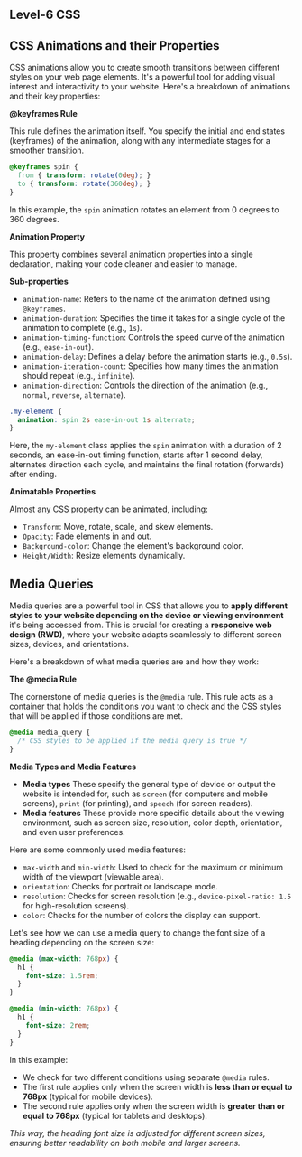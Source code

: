 ## Level-6 CSS
## CSS Animations and their Properties

CSS animations allow you to create smooth transitions between different styles on your web page elements. It's a powerful tool for adding visual interest and interactivity to your website. Here's a breakdown of animations and their key properties:

**@keyframes Rule**

This rule defines the animation itself. You specify the initial and end states (keyframes) of the animation, along with any intermediate stages for a smoother transition.


```css
@keyframes spin {
  from { transform: rotate(0deg); }
  to { transform: rotate(360deg); }
}
```

In this example, the `spin` animation rotates an element from 0 degrees to 360 degrees.

**Animation Property**

This property combines several animation properties into a single declaration, making your code cleaner and easier to manage.

**Sub-properties**

- `animation-name`: Refers to the name of the animation defined using `@keyframes`.
- `animation-duration`: Specifies the time it takes for a single cycle of the animation to complete (e.g., `1s`).
- `animation-timing-function`: Controls the speed curve of the animation (e.g., `ease-in-out`).
- `animation-delay`: Defines a delay before the animation starts (e.g., `0.5s`).
- `animation-iteration-count`: Specifies how many times the animation should repeat (e.g., `infinite`).
- `animation-direction`: Controls the direction of the animation (e.g., `normal`, `reverse`, `alternate`).


```css
.my-element {
  animation: spin 2s ease-in-out 1s alternate;
}
```

Here, the `my-element` class applies the `spin` animation with a duration of 2 seconds, an ease-in-out timing function, starts after 1 second delay, alternates direction each cycle, and maintains the final rotation (forwards) after ending.

**Animatable Properties**

Almost any CSS property can be animated, including:

- `Transform`: Move, rotate, scale, and skew elements.
- `Opacity`: Fade elements in and out.
- `Background-color`: Change the element's background color.
- `Height/Width`: Resize elements dynamically.

## Media Queries

Media queries are a powerful tool in CSS that allows you to **apply different styles to your website depending on the device or viewing environment** it's being accessed from. This is crucial for creating a **responsive web design (RWD)**, where your website adapts seamlessly to different screen sizes, devices, and orientations.

Here's a breakdown of what media queries are and how they work:

**The @media Rule**

The cornerstone of media queries is the `@media` rule. This rule acts as a container that holds the conditions you want to check and the CSS styles that will be applied if those conditions are met.


```css
@media media_query {
  /* CSS styles to be applied if the media query is true */
}
```

**Media Types and Media Features**

- **Media types** These specify the general type of device or output the website is intended for, such as `screen` (for computers and mobile screens), `print` (for printing), and `speech` (for screen readers).
- **Media features** These provide more specific details about the viewing environment, such as screen size, resolution, color depth, orientation, and even user preferences.

Here are some commonly used media features:

- `max-width` and `min-width`: Used to check for the maximum or minimum width of the viewport (viewable area).
- `orientation`: Checks for portrait or landscape mode.
- `resolution`: Checks for screen resolution (e.g., `device-pixel-ratio: 1.5` for high-resolution screens).
- `color`: Checks for the number of colors the display can support.


Let's see how we can use a media query to change the font size of a heading depending on the screen size:

```css
@media (max-width: 768px) {
  h1 {
    font-size: 1.5rem;
  }
}

@media (min-width: 768px) {
  h1 {
    font-size: 2rem;
  }
}
```

In this example:

- We check for two different conditions using separate `@media` rules.
- The first rule applies only when the screen width is **less than or equal to 768px** (typical for mobile devices).
- The second rule applies only when the screen width is **greater than or equal to 768px** (typical for tablets and desktops).

*This way, the heading font size is adjusted for different screen sizes, ensuring better readability on both mobile and larger screens.*

